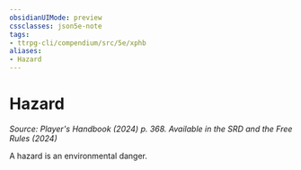 ```yaml
---
obsidianUIMode: preview
cssclasses: json5e-note
tags:
- ttrpg-cli/compendium/src/5e/xphb
aliases:
- Hazard
---
```

# Hazard
*Source: Player's Handbook (2024) p. 368. Available in the <span title='Systems Reference Document (5.2)'>SRD</span> and the Free Rules (2024)* 

A hazard is an environmental danger.